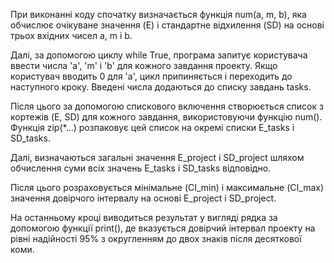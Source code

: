 При виконанні коду спочатку визначається функція num(a, m, b), яка обчислює очікуване значення (E) і стандартне відхилення (SD) на основі трьох вхідних чисел a, m і b.

Далі, за допомогою циклу while True, програма запитує користувача ввести числа 'a', 'm' і 'b' для кожного завдання проекту. Якщо користувач вводить 0 для 'a', цикл припиняється і переходить до наступного кроку. Введені числа додаються до списку завдань tasks.

Після цього за допомогою спискового включення створюється список з кортежів (E, SD) для кожного завдання, використовуючи функцію num(). Функція zip(*...) розпаковує цей список на окремі списки E_tasks і SD_tasks.

Далі, визначаються загальні значення E_project і SD_project шляхом обчислення суми всіх значень E_tasks і SD_tasks відповідно.

Після цього розраховується мінімальне (CI_min) і максимальне (CI_max) значення довірчого інтервалу на основі E_project і SD_project.

На останньому кроці виводиться результат у вигляді рядка за допомогою функції print(), де вказується довірчий інтервал проекту на рівні надійності 95% з округленням до двох знаків після десяткової коми.
